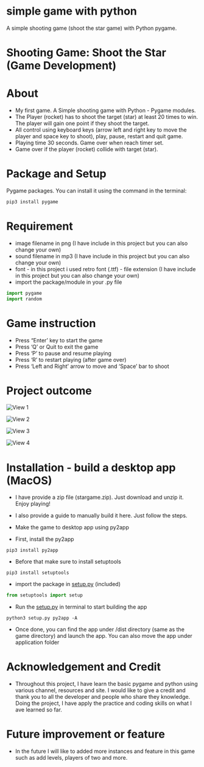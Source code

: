 # simple game with python
A simple shooting game (shoot the star game) with Python pygame. 

# Shooting Game: Shoot the Star (Game Development)

# About

- My first game. A Simple shooting game with Python - Pygame modules.
- The Player (rocket) has to shoot the target (star) at least 20 times to win. The player will gain one point if they shoot the target.
- All control using keyboard keys (arrow left and right key to move the player and space key to shoot), play, pause, restart and quit game.
- Playing time 30 seconds. Game over when reach timer set.
- Game over if the player (rocket) collide with target (star).

# Package and Setup

Pygame packages. You can install it using the command in the terminal:

```python
pip3 install pygame 
```

# Requirement

- image filename in png (I have include in this project but you can also change your own)
- sound filename in mp3 (I have include in this project but you can also change your own)
- font - in this project i used retro font (.ttf) - file extension (I have include in this project but you can also change your own)
- import the package/module in your .py file

```python
import pygame 
import random
```

# Game instruction

- Press “Enter’ key to start the game
- Press ‘Q’ or Quit to exit the game
- Press ‘P’ to pause and resume playing
- Press ‘R’ to restart playing (after game over)
- Press ‘Left and Right’ arrow to move and ‘Space’ bar to shoot

# Project outcome

![View 1](https://github.com/Hilmisuhaimi/shoot_the_star_game-python/assets/81658376/fa7ef95d-3855-42ef-8fde-664d68559088)

![View 2](https://github.com/Hilmisuhaimi/shoot_the_star_game-python/assets/81658376/90fb51e3-1854-4729-a41a-b5efa8078f1f)

![View 3](https://github.com/Hilmisuhaimi/shoot_the_star_game-python/assets/81658376/3550e2ab-7008-43d3-bf3f-41b95ce8752d)

![View 4](https://github.com/Hilmisuhaimi/shoot_the_star_game-python/assets/81658376/73c87c0d-b9b9-4614-ad5b-7c996cd6bcf9)

# Installation - build a desktop app (MacOS)

- I have provide a zip file (stargame.zip). Just download and unzip it. Enjoy playing!

- I also provide a guide to manually build it here. Just follow the steps.
- Make the game to desktop app using py2app
- First, install the py2app

```
pip3 install py2app
```

- Before that make sure to install setuptools

```
pip3 install setuptools 
```

- import the package in [setup.py](http://setup.py) (included)

```python
from setuptools import setup 
```

- Run the [setup.py](http://setup.py) in terminal to start building the app

```
python3 setup.py py2app -A
```

- Once done, you can find the app under /dist directory (same as the game directory) and launch the app. You can also move the app under application folder

# Acknowledgement and Credit

- Throughout this project, I have learn the basic pygame and python using various channel, resources and site. I would like to give a credit and thank you to all the developer and people who share they knowledge. Doing the project, I have apply the practice and coding skills on what I ave learned so far.

# Future improvement or feature

- In the future I will like to added more instances and feature in this game such as add levels, players of two and more.

